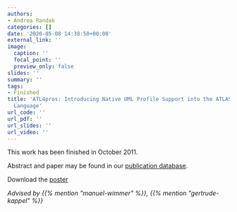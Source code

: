 ```yaml
---
authors:
- Andrea Randak
categories: []
date: '2020-05-08 14:38:50+00:00'
external_link: ''
image:
  caption: ''
  focal_point: ''
  preview_only: false
slides: ''
summary: ''
tags:
- Finished
title: 'ATL4pros: Introducing Native UML Profile Support into the ATLAS Transformation
  Language'
url_code: ''
url_pdf: ''
url_slides: ''
url_video: ''
---
```


This work has been finished in October 2011.

Abstract and paper may be found in our <a class="external" href="http://publik.tuwien.ac.at/showentry.php?ID=199788&amp;lang=2">publication database</a>.

 Download the [poster](https://www.big.tuwien.ac.at/app/uploads/2016/10/Randak_poster.pdf)

*Advised by {{% mention "manuel-wimmer" %}}, {{% mention "gertrude-kappel" %}}*